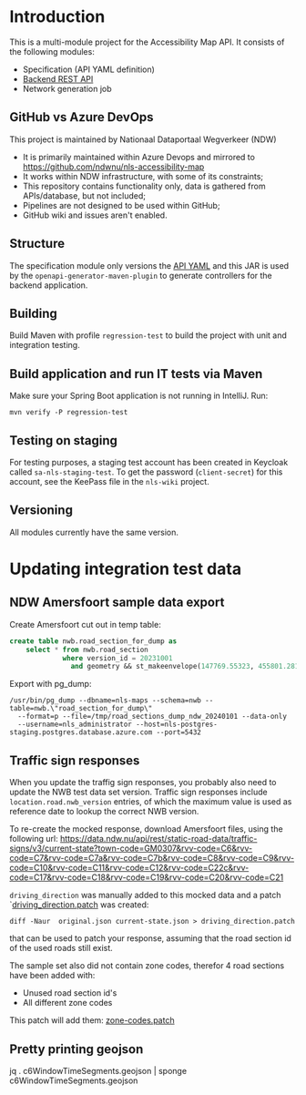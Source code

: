 # Introduction
This is a multi-module project for the Accessibility Map API. It consists of the following modules:

- Specification (API YAML definition)
- [Backend REST API](backend/README.md)
- Network generation job

## GitHub vs Azure DevOps
This project is maintained by Nationaal Dataportaal Wegverkeer (NDW)
* It is primarily maintained within Azure Devops and mirrored to https://github.com/ndwnu/nls-accessibility-map
* It works within NDW infrastructure, with some of its constraints;
* This repository contains functionality only, data is gathered from APIs/database, but not included;
* Pipelines are not designed to be used within GitHub;
* GitHub wiki and issues aren't enabled.

## Structure
The specification module only versions the
[API YAML](specification/src/main/resources/nu/ndw/nls/accessibilitymap/specification/v1.yaml) and this JAR is used by
the `openapi-generator-maven-plugin` to generate controllers for the backend application.

## Building
Build Maven with profile `regression-test` to build the project with unit and integration testing.

## Build application and run IT tests via Maven
Make sure your Spring Boot application is not running in IntelliJ.
Run:
```shell
mvn verify -P regression-test
```

## Testing on staging
For testing purposes, a staging test account has been created in Keycloak called `sa-nls-staging-test`.
To get the password (`client-secret`) for this account, see the KeePass file in the `nls-wiki` project.

## Versioning
All modules currently have the same version.


# Updating integration test data

## NDW Amersfoort sample data export
Create Amersfoort cut out in temp table:
```sql
create table nwb.road_section_for_dump as 
    select * from nwb.road_section
             where version_id = 20231001 
               and geometry && st_makeenvelope(147769.55323, 455801.28125,163636.57098, 472114.299, 28992);
```

Export with pg_dump:
```shell
/usr/bin/pg_dump --dbname=nls-maps --schema=nwb --table=nwb.\"road_section_for_dump\" 
  --format=p --file=/tmp/road_sections_dump_ndw_20240101 --data-only 
  --username=nls_administrator --host=nls-postgres-staging.postgres.database.azure.com --port=5432
```

## Traffic sign responses

When you update the traffig sign responses, you probably also need to update the NWB test data set version. Traffic sign
responses include `location.road.nwb_version` entries, of which the maximum value is used as reference date to lookup 
the correct NWB version.

To re-create the mocked response, download Amersfoort files, using the following url:
https://data.ndw.nu/api/rest/static-road-data/traffic-signs/v3/current-state?town-code=GM0307&rvv-code=C6&rvv-code=C7&rvv-code=C7a&rvv-code=C7b&rvv-code=C8&rvv-code=C9&rvv-code=C10&rvv-code=C11&rvv-code=C12&rvv-code=C22c&rvv-code=C17&rvv-code=C18&rvv-code=C19&rvv-code=C20&rvv-code=C21

`driving_direction` was manually added to this mocked data and a patch `[driving_direction.patch](driving_direction.patch)
was created:
```shell
diff -Naur  original.json current-state.json > driving_direction.patch
```
that can be used to patch your response, assuming that the road section id of the used roads still exist.

The sample set also did not contain zone codes, therefor 4 road sections have been added with:
 - Unused road section id's 
 - All different zone codes

This patch will add them:
[zone-codes.patch](docker%2Ftraffic-sign-api-stub%2Fsourcecode%2Fzone-codes.patch)


## Pretty printing geojson
jq . c6WindowTimeSegments.geojson | sponge c6WindowTimeSegments.geojson